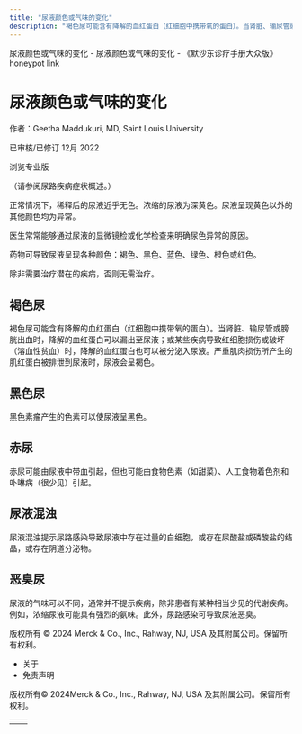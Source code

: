 ```yaml
---
title: "尿液颜色或气味的变化"
description: "褐色尿可能含有降解的血红蛋白（红细胞中携带氧的蛋白）。当肾脏、输尿管或膀胱出血时，降解的血红蛋白可以漏出至尿液；或某些疾病导致红细胞损伤或破坏（溶血性贫血）时，降解的血红蛋白也可以被分泌入尿液。严重肌肉损伤所产生的肌红蛋白被排泄到尿液时，尿液会呈褐色。"
---
```


﻿尿液颜色或气味的变化 \- 尿液颜色或气味的变化 \- 《默沙东诊疗手册大众版》 honeypot link

# 尿液颜色或气味的变化

作者：Geetha Maddukuri, MD, Saint Louis University

已审核/已修订 12月 2022

浏览专业版

（请参阅尿路疾病症状概述。）

正常情况下，稀释后的尿液近乎无色。浓缩的尿液为深黄色。尿液呈现黄色以外的其他颜色均为异常。

医生常常能够通过尿液的显微镜检或化学检查来明确尿色异常的原因。

药物可导致尿液呈现各种颜色：褐色、黑色、蓝色、绿色、橙色或红色。

除非需要治疗潜在的疾病，否则无需治疗。

## 褐色尿

褐色尿可能含有降解的血红蛋白（红细胞中携带氧的蛋白）。当肾脏、输尿管或膀胱出血时，降解的血红蛋白可以漏出至尿液；或某些疾病导致红细胞损伤或破坏（溶血性贫血）时，降解的血红蛋白也可以被分泌入尿液。严重肌肉损伤所产生的肌红蛋白被排泄到尿液时，尿液会呈褐色。

## 黑色尿

黑色素瘤产生的色素可以使尿液呈黑色。

## 赤尿

赤尿可能由尿液中带血引起，但也可能由食物色素（如甜菜）、人工食物着色剂和卟啉病（很少见）引起。

## 尿液混浊

尿液混浊提示尿路感染导致尿液中存在过量的白细胞，或存在尿酸盐或磷酸盐的结晶，或存在阴道分泌物。

## 恶臭尿

尿液的气味可以不同，通常并不提示疾病，除非患者有某种相当少见的代谢疾病。例如，浓缩尿液可能具有强烈的氨味。此外，尿路感染可导致尿液恶臭。



版权所有 © 2024
Merck & Co., Inc., Rahway, NJ, USA 及其附属公司。保留所有权利。

- 关于
- 免责声明

版权所有© 2024Merck & Co., Inc., Rahway, NJ, USA 及其附属公司。保留所有权利。

|     |     |
| --- | --- |
|  |  |